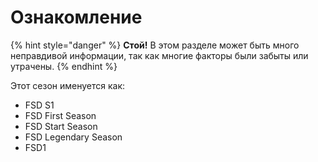 # Ознакомление

{% hint style="danger" %}
**Стой!** В этом разделе может быть много неправдивой информации, так как многие факторы были забыты или утрачены.
{% endhint %}

Этот сезон именуется как:

- FSD S1
- FSD First Season
- FSD Start Season
- FSD Legendary Season
- FSD1
